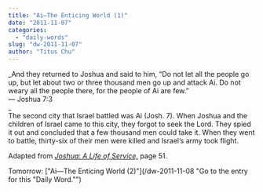 ```yaml
---
title: "Ai—The Enticing World (1)"
date: "2011-11-07"
categories: 
  - "daily-words"
slug: "dw-2011-11-07"
author: "Titus Chu"
---
```


_And they returned to Joshua and said to him, “Do not let all the people go up, but let about two or three thousand men go up and attack Ai. Do not weary all the people there, for the people of Ai are few.”  
— Joshua 7:3  
_  
The second city that Israel battled was Ai (Josh. 7). When Joshua and the children of Israel came to this city, they forgot to seek the Lord. They spied it out and concluded that a few thousand men could take it. When they went to battle, thirty-six of their men were killed and Israel’s army took flight.

Adapted from _[Joshua: A Life of Service,](/book-joshua "Go to the listing for this book.")_ page 51.

Tomorrow: ["Ai—The Enticing World (2)"](/dw-2011-11-08 "Go to the entry for this "Daily Word."")
